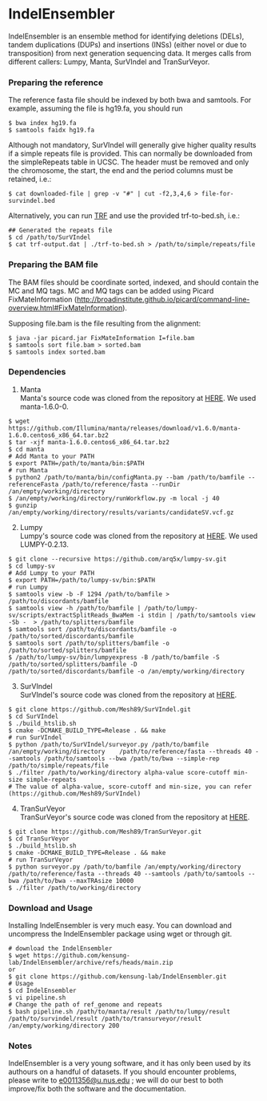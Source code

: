 # IndelEnsembler
IndelEnsembler is an ensemble method for identifying deletions (DELs), tandem duplications (DUPs) and insertions (INSs) (either novel or due to transposition) from next generation sequencing data. It merges calls from different callers: Lumpy, Manta, SurVIndel and TranSurVeyor.

### Preparing the reference
The reference fasta file should be indexed by both bwa and samtools. For example, assuming the file is hg19.fa, you should run

```
$ bwa index hg19.fa
$ samtools faidx hg19.fa
```
Although not mandatory, SurVIndel will generally give higher quality results if a simple repeats file is provided. This can normally be downloaded from the simpleRepeats table in UCSC. The header must be removed and only the chromosome, the start, the end and the period columns must be retained, i.e.:

```
$ cat downloaded-file | grep -v "#" | cut -f2,3,4,6 > file-for-survindel.bed
```
Alternatively, you can run [TRF](https://tandem.bu.edu/trf/trf.html) and use the provided trf-to-bed.sh, i.e.:

```
## Generated the repeats file
$ cd /path/to/SurVIndel
$ cat trf-output.dat | ./trf-to-bed.sh > /path/to/simple/repeats/file
```
### Preparing the BAM file
The BAM files should be coordinate sorted, indexed, and should contain the MC and MQ tags. MC and MQ tags can be added using Picard FixMateInformation (http://broadinstitute.github.io/picard/command-line-overview.html#FixMateInformation).

Supposing file.bam is the file resulting from the alignment:

```
$ java -jar picard.jar FixMateInformation I=file.bam
$ samtools sort file.bam > sorted.bam
$ samtools index sorted.bam
```

### Dependencies
1. Manta  
Manta's source code was cloned from the repository at [HERE](https://github.com/Illumina/manta/releases/download/v1.6.0/). We used manta-1.6.0-0. 

```
$ wget https://github.com/Illumina/manta/releases/download/v1.6.0/manta-1.6.0.centos6_x86_64.tar.bz2
$ tar -xjf manta-1.6.0.centos6_x86_64.tar.bz2
$ cd manta
# Add Manta to your PATH
$ export PATH=/path/to/manta/bin:$PATH
# run Manta
$ python2 /path/to/manta/bin/configManta.py --bam /path/to/bamfile --referenceFasta /path/to/reference/fasta --runDir /an/empty/working/directory
$ /an/empty/working/directory/runWorkflow.py -m local -j 40
$ gunzip /an/empty/working/directory/results/variants/candidateSV.vcf.gz
```
2. Lumpy  
Lumpy's source code was cloned from the repository at [HERE](https://github.com/arq5x/lumpy-sv). We used LUMPY-0.2.13.

```
$ git clone --recursive https://github.com/arq5x/lumpy-sv.git
$ cd lumpy-sv
# Add Lumpy to your PATH
$ export PATH=/path/to/lumpy-sv/bin:$PATH
# run Lumpy
$ samtools view -b -F 1294 /path/to/bamfile > /path/to/discordants/bamfile
$ samtools view -h /path/to/bamfile | /path/to/lumpy-sv/scripts/extractSplitReads_BwaMem -i stdin | /path/to/samtools view -Sb -  > /path/to/splitters/bamfile
$ samtools sort /path/to/discordants/bamfile -o /path/to/sorted/discordants/bamfile
$ samtools sort /path/to/splitters/bamfile -o /path/to/sorted/splitters/bamfile
$ /path/to/lumpy-sv/bin/lumpyexpress -B /path/to/bamfile -S /path/to/sorted/splitters/bamfile -D /path/to/sorted/discordants/bamfile -o /an/empty/working/directory
```
3. SurVIndel  
SurVIndel's source code was cloned from the repository at [HERE](https://github.com/Mesh89/SurVIndel).

```
$ git clone https://github.com/Mesh89/SurVIndel.git
$ cd SurVIndel
$ ./build_htslib.sh
$ cmake -DCMAKE_BUILD_TYPE=Release . && make
# run SurVIndel
$ python /path/to/SurVIndel/surveyor.py /path/to/bamfile /an/empty/working/directory	/path/to/reference/fasta --threads 40 --samtools /path/to/samtools --bwa /path/to/bwa --simple-rep /path/to/simple/repeats/file
$ ./filter /path/to/working/directory alpha-value score-cutoff min-size simple-repeats
# The value of alpha-value, score-cutoff and min-size, you can refer (https://github.com/Mesh89/SurVIndel)
```
4. TranSurVeyor  
TranSurVeyor's source code was cloned from the repository at [HERE](https://github.com/Mesh89/TranSurVeyor).

```
$ git clone https://github.com/Mesh89/TranSurVeyor.git
$ cd TranSurVeyor
$ ./build_htslib.sh
$ cmake -DCMAKE_BUILD_TYPE=Release . && make
# run TranSurVeyor
$ python surveyor.py /path/to/bamfile /an/empty/working/directory	/path/to/reference/fasta --threads 40 --samtools /path/to/samtools --bwa /path/to/bwa --maxTRAsize 10000
$ ./filter /path/to/working/directory
```


### Download and Usage
Installing IndelEnsembler is very much easy. You can download and uncompress the IndelEnsembler package using wget or through git.



```
# download the IndelEnsembler
$ wget https://github.com/kensung-lab/IndelEnsembler/archive/refs/heads/main.zip
or
$ git clone https://github.com/kensung-lab/IndelEnsembler.git
# Usage
$ cd IndelEnsembler
$ vi pipeline.sh
# Change the path of ref_genome and repeats
$ bash pipeline.sh /path/to/manta/result /path/to/lumpy/result /path/to/survindel/result /path/to/transurveyor/result /an/empty/working/directory 200
```
### Notes
IndelEnsembler is a very young software, and it has only been used by its authours on a handful of datasets. If you should encounter problems, please write to e0011356@u.nus.edu ; we will do our best to both improve/fix both the software and the documentation.
